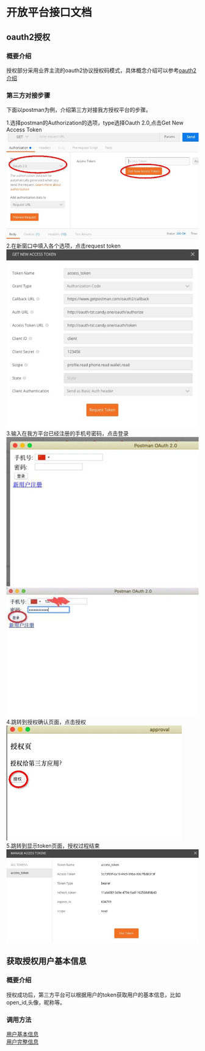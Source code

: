 # 开放平台接口文档

## oauth2授权
### 概要介绍
  授权部分采用业界主流的oauth2协议授权码模式，具体概念介绍可以参考[oauth2介绍](http://www.ruanyifeng.com/blog/2014/05/oauth_2_0.html)  
### 第三方对接步骤
  下面以postman为例，介绍第三方对接我方授权平台的步骤。  
  
  1.选择postman的Authorization的选项，type选择Oauth 2.0,点击Get New Access Token</br>![postman1](myimage/postman1.jpg )  
  2.在新窗口中填入各个选项，点击request token</br>![postman2](myimage/postman2.jpg )  
  3.输入在我方平台已经注册的手机号密码，点击登录</br>![postman3](myimage/postman3.jpg )</br>![postman4](myimage/postman4.jpg )  
  4.跳转到授权确认页面，点击授权</br>![postman5](myimage/postman5.jpg )  
  5.跳转到显示token页面，授权过程结束</br>![postman6](myimage/postman6.jpg )  

  
## 获取授权用户基本信息
### 概要介绍
  授权成功后，第三方平台可以根据用户的token获取用户的基本信息，比如open_id,头像，昵称等。
### 调用方法  
  [用户基本信息](user_info.md)  
  [用户完整信息](user_info_ext.md)

